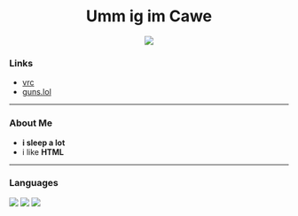 <h1 align="center">Umm ig im Cawe</h1>

<p align="center"> <img src="https://i.pinimg.com/736x/d8/4c/8a/d84c8aa87a93ff519fd6d8e626c51c63.jpg" /> </p>


###  Links
- [vrc](https://vrchat.com/home/user/usr_ab249cf7-5756-4c1b-a0c4-b1e6454c28d1)
- [guns.lol](https://guns.lol/atomicfemboy)

---

###  About Me
- **i sleep a lot**
- i like **HTML**

---

###  Languages
<p align="left">
  <img src="https://img.shields.io/badge/C%23-239120?style=for-the-badge&logo=c-sharp&logoColor=white" />
  <img src="https://img.shields.io/badge/Python-3776AB?style=for-the-badge&logo=python&logoColor=white" />
  <img src="https://img.shields.io/badge/HTML5-E34F26?style=for-the-badge&logo=html5&logoColor=white" />
</p>
